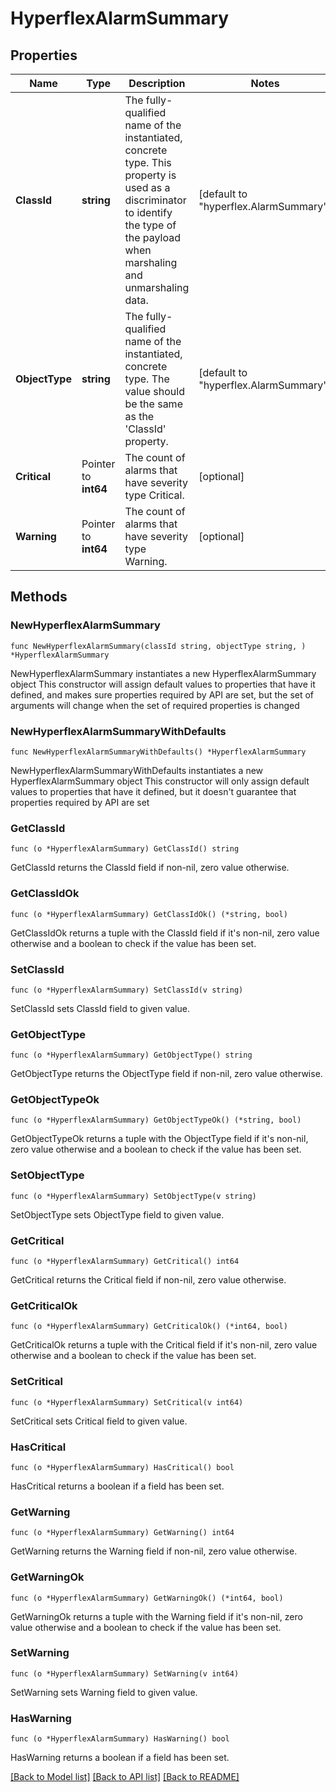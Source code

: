 # HyperflexAlarmSummary

## Properties

Name | Type | Description | Notes
------------ | ------------- | ------------- | -------------
**ClassId** | **string** | The fully-qualified name of the instantiated, concrete type. This property is used as a discriminator to identify the type of the payload when marshaling and unmarshaling data. | [default to "hyperflex.AlarmSummary"]
**ObjectType** | **string** | The fully-qualified name of the instantiated, concrete type. The value should be the same as the &#39;ClassId&#39; property. | [default to "hyperflex.AlarmSummary"]
**Critical** | Pointer to **int64** | The count of alarms that have severity type Critical. | [optional] 
**Warning** | Pointer to **int64** | The count of alarms that have severity type Warning. | [optional] 

## Methods

### NewHyperflexAlarmSummary

`func NewHyperflexAlarmSummary(classId string, objectType string, ) *HyperflexAlarmSummary`

NewHyperflexAlarmSummary instantiates a new HyperflexAlarmSummary object
This constructor will assign default values to properties that have it defined,
and makes sure properties required by API are set, but the set of arguments
will change when the set of required properties is changed

### NewHyperflexAlarmSummaryWithDefaults

`func NewHyperflexAlarmSummaryWithDefaults() *HyperflexAlarmSummary`

NewHyperflexAlarmSummaryWithDefaults instantiates a new HyperflexAlarmSummary object
This constructor will only assign default values to properties that have it defined,
but it doesn't guarantee that properties required by API are set

### GetClassId

`func (o *HyperflexAlarmSummary) GetClassId() string`

GetClassId returns the ClassId field if non-nil, zero value otherwise.

### GetClassIdOk

`func (o *HyperflexAlarmSummary) GetClassIdOk() (*string, bool)`

GetClassIdOk returns a tuple with the ClassId field if it's non-nil, zero value otherwise
and a boolean to check if the value has been set.

### SetClassId

`func (o *HyperflexAlarmSummary) SetClassId(v string)`

SetClassId sets ClassId field to given value.


### GetObjectType

`func (o *HyperflexAlarmSummary) GetObjectType() string`

GetObjectType returns the ObjectType field if non-nil, zero value otherwise.

### GetObjectTypeOk

`func (o *HyperflexAlarmSummary) GetObjectTypeOk() (*string, bool)`

GetObjectTypeOk returns a tuple with the ObjectType field if it's non-nil, zero value otherwise
and a boolean to check if the value has been set.

### SetObjectType

`func (o *HyperflexAlarmSummary) SetObjectType(v string)`

SetObjectType sets ObjectType field to given value.


### GetCritical

`func (o *HyperflexAlarmSummary) GetCritical() int64`

GetCritical returns the Critical field if non-nil, zero value otherwise.

### GetCriticalOk

`func (o *HyperflexAlarmSummary) GetCriticalOk() (*int64, bool)`

GetCriticalOk returns a tuple with the Critical field if it's non-nil, zero value otherwise
and a boolean to check if the value has been set.

### SetCritical

`func (o *HyperflexAlarmSummary) SetCritical(v int64)`

SetCritical sets Critical field to given value.

### HasCritical

`func (o *HyperflexAlarmSummary) HasCritical() bool`

HasCritical returns a boolean if a field has been set.

### GetWarning

`func (o *HyperflexAlarmSummary) GetWarning() int64`

GetWarning returns the Warning field if non-nil, zero value otherwise.

### GetWarningOk

`func (o *HyperflexAlarmSummary) GetWarningOk() (*int64, bool)`

GetWarningOk returns a tuple with the Warning field if it's non-nil, zero value otherwise
and a boolean to check if the value has been set.

### SetWarning

`func (o *HyperflexAlarmSummary) SetWarning(v int64)`

SetWarning sets Warning field to given value.

### HasWarning

`func (o *HyperflexAlarmSummary) HasWarning() bool`

HasWarning returns a boolean if a field has been set.


[[Back to Model list]](../README.md#documentation-for-models) [[Back to API list]](../README.md#documentation-for-api-endpoints) [[Back to README]](../README.md)


